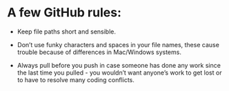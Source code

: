 # A few GitHub rules:

* Keep file paths short and sensible.  

* Don’t use funky characters and spaces in your file names, these cause trouble because of differences in Mac/Windows systems. 

* Always pull before you push in case someone has done any work since the last time you pulled - you wouldn’t want anyone’s work to get lost or to have to resolve many coding conflicts.



